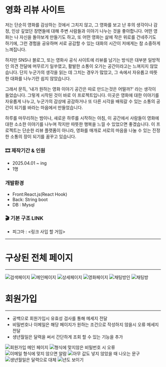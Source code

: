 # 영화 리뷰 사이트
저는 단순히 영화를 감상하는 것에서 그치지 않고, 그 영화를 보고 난 후의 생각이나 감정, 인상 깊었던 장면들에 대해 주변 사람들과 이야기 나누는 것을 좋아합니다. 어떤 영화는 나 자신을 돌아보게 만들기도 하고, 또 어떤 영화는 삶에 작은 위로를 건네주기도 하기에, 그런 경험을 공유하며 서로 공감할 수 있는 대화의 시간이 저에게는 참 소중하게 느껴집니다.

하지만 SNS나 블로그, 또는 영화사 공식 사이트에 리뷰를 남기는 방식은 대부분 일방적인 의견 전달에 머무르기 일쑤였고, 활발한 소통이 오가는 공간이라고는 느껴지지 않았습니다. 단지 누군가의 생각을 읽는 데 그치는 경우가 많았고, 그 속에서 자유롭고 따뜻한 대화를 나누기란 쉽지 않았습니다.

그래서 문득, '내가 원하는 영화 이야기 공간은 따로 만드는것은 어떨까?' 라는 생각이 들었습니다. 그렇게 시작된 것이 바로 이 프로젝트입니다. 이곳은 영화에 대한 이야기를 자유롭게 나누고, 누군가의 감상에 공감하거나 또 다른 시각을 배워갈 수 있는 소통의 공간이 되기를 바라는 마음에서 만들었습니다.

하루를 마무리하는 밤이나, 새로운 하루를 시작하는 아침, 이 공간에서 사람들이 영화에 대한 소소한 이야기를 나누며 작지만 따뜻한 행복을 느낄 수 있었으면 좋겠습니다. 이 프로젝트는 단순한 리뷰 플랫폼이 아니라, 영화를 매개로 서로의 마음을 나눌 수 있는 진정한 소통의 장이 되기를 꿈꾸고 있습니다.

### 🎞 제작기간 & 인원
* 2025.04.01 ~ ing
* 1명

### 개발환경
* Front:React.js(React Hook)
* Back: String boot
* DB : Mysql

### 🎬 기본 구조 LINK
* 피그마 : <링크 사입 할 거임>
-----------------------------------
# 구상된 전체 페이지 
--------------------------------------
![검색페이지](https://github.com/user-attachments/assets/398aa0a3-5e22-42e9-ba57-5cc512aa3506)
![메인페이지](https://github.com/user-attachments/assets/89014d4b-558e-4a89-9747-6c06c78cbfca)
![상세페이지](https://github.com/user-attachments/assets/dcbf2a33-5d04-41f5-b188-b5d7ce760745)
![영화페이지](https://github.com/user-attachments/assets/6112af1b-83e1-4966-8da3-2bb99fa9c964)
![채팅방인](https://github.com/user-attachments/assets/69d75633-50fb-4624-94ea-b11dccbe1956)
![채팅방](https://github.com/user-attachments/assets/66e10f92-8734-47db-8ad4-867b824dbe64)




# 회원가입
---------------------------------------
* 공백으로 회원가입시 유효성 검사를 통해 메세지 전달
* 비밀번호나 이메일은 해당 페이지가 원하는 조건으로 작성하지 않을시 오류 메세지 전달
* 생년월일은 달력을 써서 간단하게 조회 할 수 있는 기능을 추가

![회원가입 메인 페이지](https://github.com/user-attachments/assets/dd2a9266-e1cb-4c2c-afaa-5cc9fe83b026)
![형식에 맞지않은 비밀번호 시 오류](https://github.com/user-attachments/assets/b1395d43-35ab-4a01-b5c0-a1b1e88f2698)
![이메일 형식에 맞지 않으면 알람](https://github.com/user-attachments/assets/4c417dd3-8fa5-4da3-b76c-54c3a745303c)
![아무 값도 넣지 않았을 때 나오는 문구](https://github.com/user-attachments/assets/d54d71e5-ef20-4552-878a-a208d64c8f42)
![생년월일은 달력으로 대체](https://github.com/user-attachments/assets/c22a032e-305c-4990-8b8b-66b203518a10)
![년도 보이기](https://github.com/user-attachments/assets/6f8ec010-811b-49f8-8a94-b26be6fd56dc)
